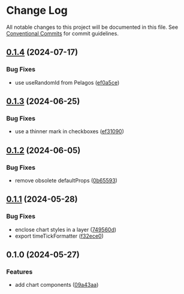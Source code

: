 # Change Log

All notable changes to this project will be documented in this file.
See [Conventional Commits](https://conventionalcommits.org) for commit guidelines.

## [0.1.4](https://github.com/bluecatengineering/pelagos-packages/compare/@bluecateng/pelagos-charts@0.1.3...@bluecateng/pelagos-charts@0.1.4) (2024-07-17)

### Bug Fixes

- use useRandomId from Pelagos ([ef0a5ce](https://github.com/bluecatengineering/pelagos-packages/commit/ef0a5cef477784ce4ad7818cc6100794296a1e33))

## [0.1.3](https://github.com/bluecatengineering/pelagos-packages/compare/@bluecateng/pelagos-charts@0.1.2...@bluecateng/pelagos-charts@0.1.3) (2024-06-25)

### Bug Fixes

- use a thinner mark in checkboxes ([ef31090](https://github.com/bluecatengineering/pelagos-packages/commit/ef31090a92993de52e0b2b2de31d1f6d803733d3))

## [0.1.2](https://github.com/bluecatengineering/pelagos-packages/compare/@bluecateng/pelagos-charts@0.1.1...@bluecateng/pelagos-charts@0.1.2) (2024-06-05)

### Bug Fixes

- remove obsolete defaultProps ([0b65593](https://github.com/bluecatengineering/pelagos-packages/commit/0b655931265c973169ea4c2a3bc7c42083223f3e))

## [0.1.1](https://github.com/bluecatengineering/pelagos-packages/compare/@bluecateng/pelagos-charts@0.1.0...@bluecateng/pelagos-charts@0.1.1) (2024-05-28)

### Bug Fixes

- enclose chart styles in a layer ([749560d](https://github.com/bluecatengineering/pelagos-packages/commit/749560d6975a06f2284156c53c8127c7ae94b73d))
- export timeTickFormatter ([f32ece0](https://github.com/bluecatengineering/pelagos-packages/commit/f32ece001ca2ed136f4e4dae8122f18a318a7554))

## 0.1.0 (2024-05-27)

### Features

- add chart components ([09a43aa](https://github.com/bluecatengineering/pelagos-packages/commit/09a43aaaf28168cfac90671dca07de9521933548))
